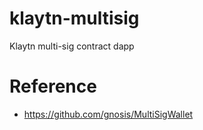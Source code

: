 # klaytn-multisig

Klaytn multi-sig contract dapp

# Reference

- https://github.com/gnosis/MultiSigWallet
